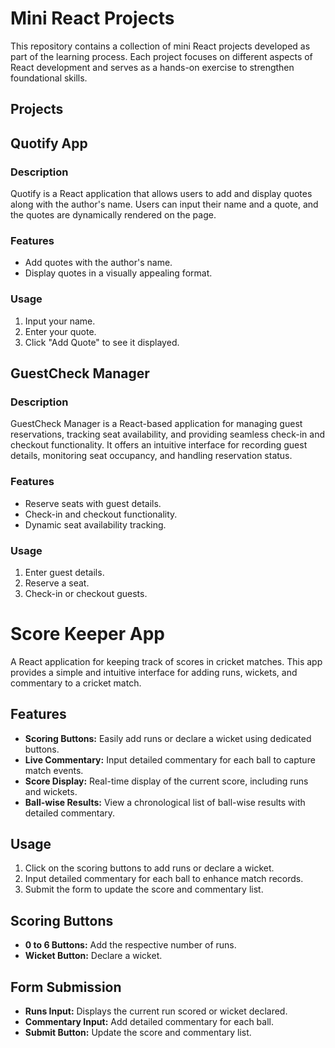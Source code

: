 # Mini React Projects

This repository contains a collection of mini React projects developed as part of the learning process. Each project focuses on different aspects of React development and serves as a hands-on exercise to strengthen foundational skills.

## Projects

## Quotify App

### Description
Quotify is a React application that allows users to add and display quotes along with the author's name. Users can input their name and a quote, and the quotes are dynamically rendered on the page.

### Features
- Add quotes with the author's name.
- Display quotes in a visually appealing format.

### Usage
1. Input your name.
2. Enter your quote.
3. Click "Add Quote" to see it displayed.
## GuestCheck Manager

### Description
GuestCheck Manager is a React-based application for managing guest reservations, tracking seat availability, and providing seamless check-in and checkout functionality. It offers an intuitive interface for recording guest details, monitoring seat occupancy, and handling reservation status.

### Features
- Reserve seats with guest details.
- Check-in and checkout functionality.
- Dynamic seat availability tracking.

### Usage
1. Enter guest details.
2. Reserve a seat.
3. Check-in or checkout guests.


# Score Keeper App

A React application for keeping track of scores in cricket matches. This app provides a simple and intuitive interface for adding runs, wickets, and commentary to a cricket match.

## Features

- **Scoring Buttons:** Easily add runs or declare a wicket using dedicated buttons.
- **Live Commentary:** Input detailed commentary for each ball to capture match events.
- **Score Display:** Real-time display of the current score, including runs and wickets.
- **Ball-wise Results:** View a chronological list of ball-wise results with detailed commentary.

## Usage

1. Click on the scoring buttons to add runs or declare a wicket.
2. Input detailed commentary for each ball to enhance match records.
3. Submit the form to update the score and commentary list.

## Scoring Buttons

- **0 to 6 Buttons:** Add the respective number of runs.
- **Wicket Button:** Declare a wicket.

## Form Submission

- **Runs Input:** Displays the current run scored or wicket declared.
- **Commentary Input:** Add detailed commentary for each ball.
- **Submit Button:** Update the score and commentary list.



